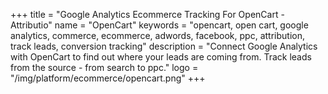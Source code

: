 +++
title = "Google Analytics Ecommerce Tracking For OpenCart - Attributio"
name = "OpenCart"
keywords = "opencart, open cart, google analytics, commerce, ecommerce, adwords, facebook, ppc, attribution, track leads, conversion tracking"
description = "Connect Google Analytics with OpenCart to find out where your leads are coming from. Track leads from the source - from search to ppc."
logo = "/img/platform/ecommerce/opencart.png"
+++
